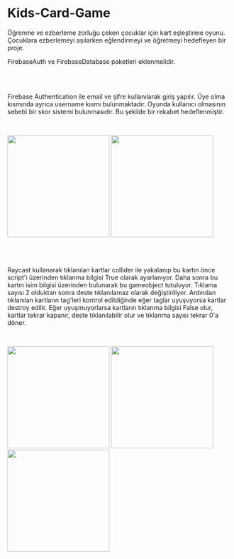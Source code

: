 # Kids-Card-Game
Öğrenme ve ezberleme zorluğu çeken çocuklar için kart eşleştirme oyunu. Çocuklara ezberlemeyi aşılarken eğlendirmeyi ve öğretmeyi hedefleyen bir proje.

FirebaseAuth ve FirebaseDatabase paketleri eklenmelidir.

<br><br>

Firebase Authentication ile email ve şifre kullanılarak giriş yapılır. Üye olma kısmında ayrıca username kısmı bulunmaktadır. Oyunda kullanıcı olmasının sebebi bir skor sistemi bulunmasıdır. Bu şekilde bir rekabet hedeflenmiştir.

<br>

<p float="left">

  <img src="https://user-images.githubusercontent.com/57044969/211082156-678f0c84-80b4-4064-ab54-c6e6455bc913.png"  width="230" />
 
  <img src="https://user-images.githubusercontent.com/57044969/211082709-f27de7c2-f42a-4be6-be84-20aa94c1a13d.png"  width="230" />
  
</p>

<br><br>

Raycast kullanarak tıklanılan kartlar collider ile yakalanıp bu kartın önce script'i üzerinden tıklanma bilgisi True olarak ayarlanıyor. Daha sonra bu kartın isim bilgisi üzerinden bulunarak bu gameobject tutuluyor. Tıklama sayısı 2 olduktan sonra deste tıklanılamaz olarak değiştiriliyor. Ardından tıklanılan kartların tag'leri kontrol edildiğinde eğer taglar uyuşuyorsa kartlar destroy edilir. Eğer uyuşmuyorlarsa kartların tıklanma bilgisi False olur, kartlar tekrar kapanır, deste tıklanılabilir olur ve tıklanma sayısı tekrar 0'a döner.

<br>

<p float="left">

  <img src="https://user-images.githubusercontent.com/57044969/211088218-ea3ead67-a106-40da-bc7c-04fb9803ef6e.png"  width="230" />
 
  <img src="https://user-images.githubusercontent.com/57044969/211088273-86f94ef1-b010-4b16-b1a7-7e6a494bf525.png"  width="230" />
  
  <img src="https://user-images.githubusercontent.com/57044969/211088391-2cd0b7de-4769-4266-9122-26c401e044d8.png"  width="230" />
  
</p>
